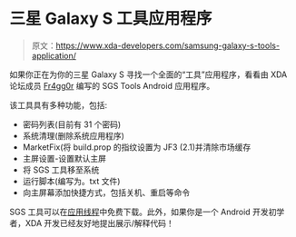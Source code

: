 # 三星 Galaxy S 工具应用程序

> 原文：<https://www.xda-developers.com/samsung-galaxy-s-tools-application/>

如果你正在为你的三星 Galaxy S 寻找一个全面的“工具”应用程序，看看由 XDA 论坛成员 [Fr4gg0r](http://forum.xda-developers.com/member.php?u=2811098) 编写的 SGS Tools Android 应用程序。

该工具具有多种功能，包括:

*   密码列表(目前有 31 个密码)
*   系统清理(删除系统应用程序)
*   MarketFix(将 build.prop 的指纹设置为 JF3 (2.1)并清除市场缓存
*   主屏设置-设置默认主屏
*   将 SGS 工具移至系统
*   运行脚本(编写为。txt 文件)
*   向主屏幕添加快捷方式，包括关机、重启等命令

SGS 工具可以在[应用线程](http://forum.xda-developers.com/showthread.php?t=775154)中免费下载。此外，如果你是一个 Android 开发初学者，XDA 开发已经友好地提出展示/解释代码！